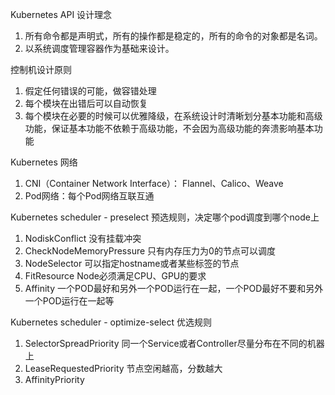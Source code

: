 <!-- {title_en:'Kubernetes design concept', comment:true, modify:'2018-12-17', tags:['k8s','架构'], summary:''} -->

Kubernetes API 设计理念

1. 所有命令都是声明式，所有的操作都是稳定的，所有的命令的对象都是名词。
2. 以系统调度管理容器作为基础来设计。

控制机设计原则

1. 假定任何错误的可能，做容错处理
2. 每个模块在出错后可以自动恢复
3. 每个模块在必要的时候可以优雅降级，在系统设计时清晰划分基本功能和高级功能，保证基本功能不依赖于高级功能，不会因为高级功能的奔溃影响基本功能

Kubernetes 网络

1. CNI（Container Network Interface）： Flannel、Calico、Weave
2. Pod网络：每个Pod网络互联互通

Kubernetes scheduler - preselect 预选规则，决定哪个pod调度到哪个node上

1. NodiskConflict 没有挂载冲突
2. CheckNodeMemoryPressure 只有内存压力为0的节点可以调度
3. NodeSelector 可以指定hostname或者某些标签的节点
4. FitResource Node必须满足CPU、GPU的要求
5. Affinity 一个POD最好和另外一个POD运行在一起，一个POD最好不要和另外一个POD运行在一起等

Kubernetes scheduler - optimize-select 优选规则

1. SelectorSpreadPriority 同一个Service或者Controller尽量分布在不同的机器上
2. LeaseRequestedPriority 节点空闲越高，分数越大
3. AffinityPriority 

